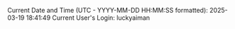 Current Date and Time (UTC - YYYY-MM-DD HH:MM:SS formatted): 2025-03-19 18:41:49
Current User's Login: luckyaiman
